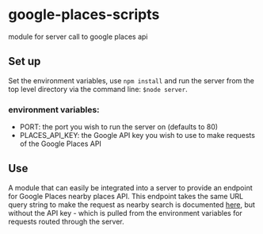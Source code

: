 # google-places-scripts
module for server call to google places api

## Set up

Set the environment variables, use `npm install` and run the server from the top level directory via the command line: `$node server`. 

### environment variables:

* PORT: the port you wish to run the server on (defaults to 80)
* PLACES_API_KEY: the Google API key you wish to use to make requests of the Google Places API

## Use

A module that can easily be integrated into a server to provide an endpoint for Google Places nearby places API. This endpoint takes the same URL query string to make the request as nearby search is documented [here](https://developers.google.com/places/webservice/search), but without the API key - which is pulled from the environment variables for requests routed through the server. 

